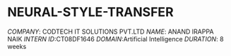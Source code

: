 # NEURAL-STYLE-TRANSFER
*COMPANY*: CODTECH IT SOLUTIONS PVT.LTD
*NAME*: ANAND IRAPPA NAIK
*INTERN ID*:CT08DF1646
*DOMAIN*:Artificial Intelligence
*DURATION*: 8 weeks 
